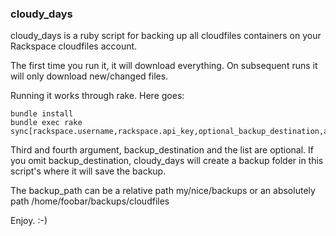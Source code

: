 ### cloudy_days

cloudy_days is a ruby script for backing up all cloudfiles containers on your Rackspace cloudfiles account.

The first time you run it, it will download everything. On subsequent runs it will only download new/changed files.

Running it works through rake. Here goes:

    bundle install
    bundle exec rake sync[rackspace.username,rackspace.api_key,optional_backup_destination,a\|pipe\|delimited\|list\|of\|containers\|to\|skip]

Third and fourth argument, backup_destination and the list are optional. If you omit backup_destination, cloudy_days will create a backup folder in this script's where it will save the backup.

The backup_path can be a relative path my/nice/backups or an absolutely path /home/foobar/backups/cloudfiles

Enjoy. :-)
